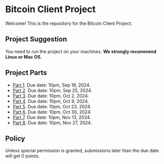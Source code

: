 # Bitcoin Client Project

Welcome! This is the repository for the Bitcoin Client Project.

## Project Suggestion

You need to run the project on your machines. **We strongly recommend Linux or Mac OS.**

## Project Parts

- [Part 1](Project1). Due date: 10pm, Sep 18, 2024.
- [Part 2](Project2). Due date: 10pm, Sep 25, 2024.
- [Part 3](Project3). Due date: 10pm, Oct 2, 2024.
- [Part 4](Project4). Due date: 10pm, Oct 9, 2024.
- [Part 5](Project5). Due date: 10pm, Oct 23, 2024.
- [Part 6](Project6). Due date: 10pm, Oct 30, 2024.
- [Part 7](Project7). Due date: 10pm, Nov 13, 2024.
- [Part 8](Project8). Due date: 10pm, Nov 27, 2024.

## Policy

Unless special permission is granted, submissions later than the due date will get 0 points.
